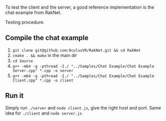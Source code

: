 To test the client and the server, a good reference implementation is the chat example from RakNet.

Testing procedure:

## Compile the chat example

1. `git clone git@github.com:OculusVR/RakNet.git && cd RakNet`
2. `cmake . && make` in the main dir
3. `cd Source`
4. `g++ -m64 -g -pthread -I./ "../Samples/Chat Example/Chat Example Server.cpp" *.cpp -o server`
5. `g++ -m64 -g -pthread -I./ "../Samples/Chat Example/Chat Example Client.cpp" *.cpp -o client`

## Run it

Simply run `./server` and `node client.js`, give the right host and port.
Same idea for `./client` and `node server.js`
